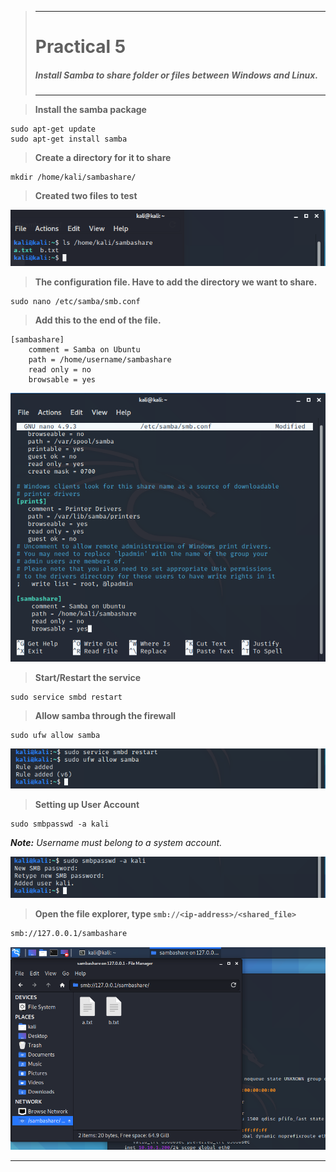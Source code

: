 >---
> # **Practical 5**
> ##### Install Samba to share folder or files between Windows and Linux.
>---


> **Install the samba package**
```
sudo apt-get update
sudo apt-get install samba
```

> **Create a directory for it to share**
```
mkdir /home/kali/sambashare/
```

> **Created two files to test**

![shared_dir](https://raw.githubusercontent.com/keane3pereira/LSA_Pracs/master/res/samba/shared_dir.PNG)


> **The configuration file. Have to add the directory we want to share.**
```
sudo nano /etc/samba/smb.conf
```

> **Add this to the end of the file.**
```
[sambashare]
    comment = Samba on Ubuntu
    path = /home/username/sambashare
    read only = no
    browsable = yes
```

![smb_conf](https://raw.githubusercontent.com/keane3pereira/LSA_Pracs/master/res/samba/smb-conf.PNG)

> **Start/Restart the service**
```
sudo service smbd restart
```

> **Allow samba through the firewall**
```
sudo ufw allow samba
```

![service-ufw](res/samba/service-ufw.PNG)

> **Setting up User Account**
```
sudo smbpasswd -a kali
```
_**Note:** Username must belong to a system account._

![adduser](res/samba/adduser.PNG)

> **Open the file explorer, type  `smb://<ip-address>/<shared_file>`**
```
smb://127.0.0.1/sambashare
```

![smbdir](res/samba/smb-dir.PNG)
___